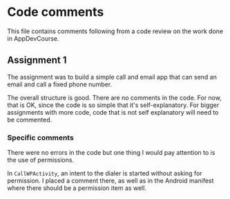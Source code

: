 # Code comments
This file contains comments following from
a code review on the work done in AppDevCourse.

## Assignment 1
The assignment was to build a simple
call and email app that can send an
email and call a fixed phone number.

The overall structure is good. There are no comments in the code.
For now, that is OK, since the code is so simple that it's self-explanatory.
For bigger assignments with more code, code that is not self explanatory
will need to be commented.

### Specific comments
There were no errors in the code but one
thing I would pay attention to is the use of permissions.

In `CallWPActivity`, an intent to the dialer is started
without asking for permission. I placed a comment there,
as well as in the Android manifest where there should be
a permission item as well.